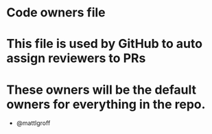 # Code owners file
# This file is used by GitHub to auto assign reviewers to PRs

# These owners will be the default owners for everything in the repo.
* @mattlgroff